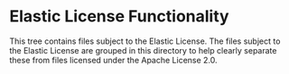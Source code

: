 # Elastic License Functionality

This tree contains files subject to the Elastic License. The files subject to
the Elastic License are grouped in this directory to help clearly separate these
from files licensed under the Apache License 2.0.
